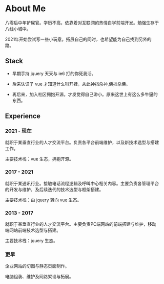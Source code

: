 <!--
 * @Author: NMTuan
 * @Email: NMTuan@qq.com
 * @Date: 2023-01-04 19:08:14
 * @LastEditTime: 2023-01-04 19:08:17
 * @LastEditors: NMTuan
 * @Description:
 * @FilePath: \muyi.dev\docs\about\index.md
-->

# About Me

八零后中年铲屎官。学历不高，依靠着对互联网的热情自学前端开发。勉强生存于八线小城中。

2021年开始尝试写一些小玩意。拓展自己的同时，也希望能为自己找到另外的路。

## Stack

- 早期手持 jquery 天天与 ie6 打的你死我活。

- 后来认识了 vue 才知道什么叫开挂，从此神挡杀神,佛挡杀佛。

- 再后来，加入社区拥抱开源。才发觉得自己渺小。原来这世上有这么多牛逼的东西。 

## Experience

### 2021 - 现在

就职于某垂直行业的人才交流平台。负责各平台前端维护，以及新技术选型与搭建工作。

主要技术栈：vue 生态，拥抱开源。

### 2017 - 2021

就职于某通讯行业。接触电话流程逻辑及呼叫中心相关内容。主要负责各管理平台的开发与维护，及后续迭代的技术选型与框架搭建。

主要技术栈：由 jquery 转向 vue 生态。

### 2013 - 2017

就职于某垂直行业的人才交流平台。主要负责PC端网站的前端搭建与维护，移动端网站前端技术选型与搭建。

主要技术栈：jquery 生态。

### 更早

企业网站的切图与静态页面制作。

电脑组装、维护及网路架设与拓展。
